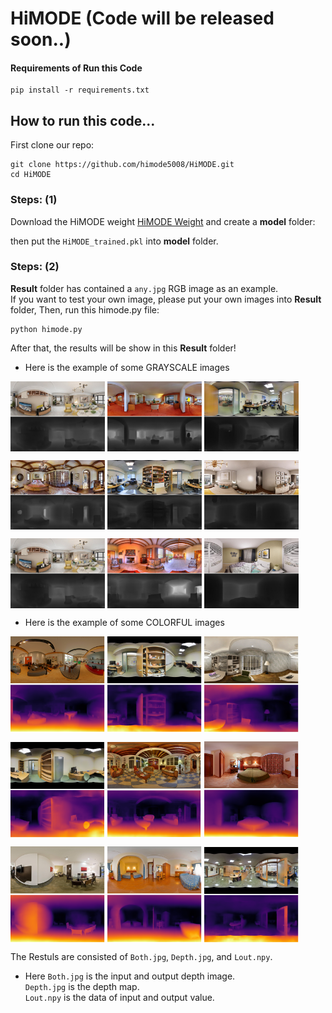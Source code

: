 # HiMODE (Code will be released soon..)

#### Requirements of Run this Code
```
pip install -r requirements.txt
```

## How to run this code...
First clone our repo:
```
git clone https://github.com/himode5008/HiMODE.git
cd HiMODE
```
### Steps: (1)
Download the HiMODE weight [HiMODE Weight](https://drive.google.com/drive/folders/1fEyLYSy_V6YFmUx7OZH4bSvf4UZGLlAQ?usp=sharing) and create a **model** folder:

then put the ```HiMODE_trained.pkl``` into **model** folder.
### Steps: (2)
**Result** folder has contained a ```any.jpg``` RGB image as an example. <br> 
If you want to test your own image, please put your own images into **Result** folder, Then, run this himode.py file:
```
python himode.py
```

After that, the results will be show in this **Result** folder! <br>
+ Here is the example of some GRAYSCALE images
<p float="left">
  <img src="output/2.jpg" width="30%" align="middle"/>
  <img src="output/4.jpg" width="30%" align="middle"/>
  <img src="output/7.jpg" width="30%" align="middle"/>
</p>

<p float="left">
  <img src="output/1.jpg" width="30%" align="middle"/>
  <img src="output/10.jpg" width="30%" align="middle"/>
  <img src="output/5.jpg" width="30%" align="middle"/>
</p>

<p float="left">
  <img src="output/2.jpg" width="30%" align="middle" />
  <img src="output/8.jpg" width="30%" align="middle" />
  <img src="output/9.jpg" width="30%" align="middle" />
</p>

+ Here is the example of some COLORFUL images
<p float="left">
  <img src="output/11.png" width="30%" align="middle"/>
  <img src="output/18.png" width="30%" align="middle"/>
  <img src="output/12.jpg" width="30%" align="middle"/>
</p>

<p float="left">
  <img src="output/19.png" width="30%" align="middle"/>
  <img src="output/13.png" width="30%" align="middle"/>
  <img src="output/15.png" width="30%" align="middle"/>
</p>

<p float="left">
  <img src="output/14.png" width="30%" align="middle" />
  <img src="output/16.png" width="30%" align="middle" />
  <img src="output/17.png" width="30%" align="middle" />
</p>


The Restuls are consisted of ```Both.jpg```, ```Depth.jpg```, and ```Lout.npy```. <br>
+ Here
```Both.jpg``` is the input and output depth image. <br>
```Depth.jpg``` is the depth map. <br>
```Lout.npy``` is the data of input and output value. <br>
